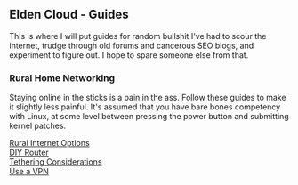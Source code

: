 ## Elden Cloud - Guides
This is where I will put guides for random bullshit I've had to scour the
internet, trudge through old forums and cancerous SEO blogs, and experiment to
figure out. I hope to spare someone else from that.

### Rural Home Networking
Staying online in the sticks is a pain in the ass. Follow these guides to make
it slightly less painful. It's assumed that you have bare bones competency with
Linux, at some level between pressing the power button and submitting kernel
patches.

[Rural Internet Options](/guides/rural-internet.html)<br/>
[DIY Router](/guides/diy-router.html)</br>
[Tethering Considerations](/guides/tethering.html)</br>
[Use a VPN](/guides/tethering-vpn.html)</br>
